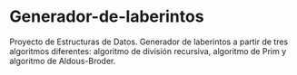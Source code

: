 # Generador-de-laberintos
Proyecto de Estructuras de Datos. Generador de laberintos a partir de tres algoritmos diferentes: algoritmo de división recursiva, algoritmo de Prim y algoritmo de Aldous-Broder.
